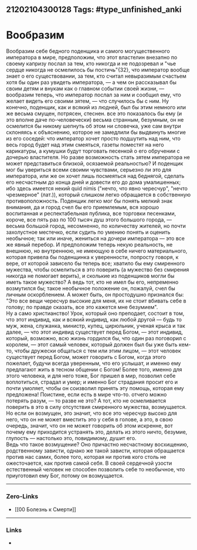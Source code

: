 21202104300128
Tags: #type_unfinished_anki
---
# Вообразим

Вообразим себе бедного поденщика и самого могущественного императора в мире, предположим, что этот властелин внезапно по своему капризу послал за тем, кто никогда и не подозревал и "чье сердце никогда не осмелилось бы постичь"{32}, что император вообще знает о его существовании, за тем, кто считал невыразимым счастьем хотя бы один раз увидеть императора, — а чем он рассказывал бы своим детям и внукам как о главном событии своей жизни, — вообразим теперь, что император послал за ним и сообщил ему, что желает видеть его своими зятем, — что случилось бы с ним. Ну конечно, поденщик, как и всякий из людней, был бы этим немного или же весьма смущен, потрясен, стеснен. все это показалось бы ему (и это вполне даче по-человечески) весьма странным, безумным, он не осмелится бы никому шепнуть об этом ни словечка, уже сам внутри склоняясь к объяснению, которое не замедлили бы выдвинуть многие из его соседей: что император хочет просто подшутить над ним, что весь город будет над этим смеяться, газеты поместят на него карикатуры, а кумушки будут торговать песенкой о его обручении с дочерью властителя. Но разве возможность стать зятем императора не может представиться близкой, осязаемой реальностью? И поденщик мог бы увериться всеми своими чувствами, серьезно ли это для императора, или же он хочет лишь посмеяться над беднягой, сделать его несчастным до конца дней и довести его до дома умалишенных; ибо здесь имеется некий quid nimis ("нечто, что явно чересчур", "нечто чрезмерное" (лат.)), который слишком легко обращается в собственную противоположность. Поденщик легко мог бы понять мелкий знак внимания, да и город счел бы его приемлемым, вся хорошо воспитанная и респектабельная публика, все торговки песенками, короче, все пять раз по 100 тысяч душ этого большого города, — весьма большой город, несомненно, по количеству жителей, но почти захолустное местечко, если судить по умению понять и оценить необычное; так или иначе, жениться на дочери императора — это все же явный перебор. И предположим теперь некую реальность, не внешнюю, но внутреннюю, не имеющую в себе ничего материального, которая привела бы поденщинка к уверенности, попросту говоря, к вере, от которой зависело бы теперь все; хватило бы ему смиренного мужества, чтобы осмелиться в это поверить (а мужество без смирения никогда не помогает верить), и сколькие из поденщиков могли бы иметь такое мужество? А ведь тот, кто не имел бы его, непременно возмутился бы; такое необычное положение он, пожалуй, счел бы личным оскорблением. A может быть, он простодушно признался бы: "Это все вещи чересчур высокие для меня, их не стоит вбивать себе в голову; по правде сказать, все это кажется мне безумием".<br>Ну а само христианство! Урок, который оно преподает, состоит в том, что этот индивид, как и всякий индивид, как любой другой — будь то муж, жена, служанка, министр, купец, цирюльник, ученая крыса и так далее, — что этот индивид существует перед Богом, — этот индивид, который, возможно, всю жизнь гордился бы, что один раз поговорил с королем, — этот самый человек, который должен был бы уже быть кем-то, чтобы дружески общаться с тем или этим лицом, — этот человек существует перед Богом, может говорить с Богом, когда этого пожелает, будучи всегда уверенным, что его услышат, и именно ему предлагают жить в тесном общении с Богом! Более того, именно для этого человека, и для него тоже, Бог пришел в мир, позволил себе воплотиться, страдал и умер; и именно Бог страдания просит его и почти умоляет, чтобы он соизволил принять эту помощь, которая ему предложена! Поистине, если есть в мире что-то. отчего можно потерять разум, — то разве не это? А тот, кто не осмеливается поверить в это в силу отсутствия смиренного мужества, возмущается. Но если он возмущен, это значит, что все это чересчур высоко для него, что он не может вместить это у себя в голове, а это, в свою очередь, значит, что он не может говорить об этом искренне, вот почему ему приходится устранять это, делать из этого ничто, безумие, глупость — настолько это, повидимому, душит его.<br>Ведь что такое возмущение? Оно причастно несчастному восхищению, родственному зависти, однако же такой зависти, которая обращается против нас самих, более того, которая ни против кого столь не ожесточается, как против самой себя. В своей сердечной узости естественный человек не способен позволить себе то необычное, что приуготовил ему Бог, потому он возмущается.

---
### Zero-Links
- [[00 Болезнь к Смерти]]
---
### Links
-